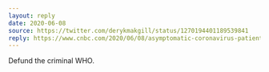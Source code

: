 ```yaml
---
layout: reply
date: 2020-06-08 
source: https://twitter.com/derykmakgill/status/1270194401189539841
reply: https://www.cnbc.com/2020/06/08/asymptomatic-coronavirus-patients-arent-spreading-new-infections-who-says.html
---
```


Defund the criminal WHO.
